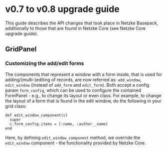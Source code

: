 # v0.7 to v0.8 upgrade guide

This guide describes the API changes that took place in Netzke Basepack, additionally to those that are found in Netzke Core (see Netzke Core upgrade guide).

## GridPanel

### Customizing the add/edit forms

The components that represent a window with a form inside, that is used for adding/(multi-)editing of records, are now referred as: `add_window`, `edit_window` (instead of `add_form` and `edit_form`). Both accept a config param `form_config`, which can be used to configure the contained FormPanel - e.g., to change its layout or even class. For example, to change the layout of a form that is found in the edit window, do the following in your grid class:

    def edit_window_component(c)
      super
      c.form_config.items = [:name, :author__name]
    end

Here, by defining `edit_window_component` method, we override the `edit_window` component - the functionality provided by Netzke Core.
